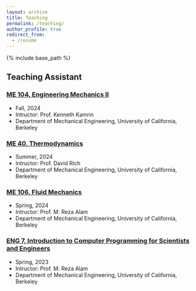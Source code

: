 ```yaml
---
layout: archive
title: Teaching
permalink: /teaching/
author_profile: true
redirect_from:
  - /resume
---
```


{% include base_path %}





## Teaching Assistant


### [ME 104, Engineering Mechanics II](https://classes.berkeley.edu/content/2024-fall-meceng-104-001-lec-001)
* Fall, 2024
* Intructor: Prof. Kenneth Kamrin
* Department of Mechanical Engineering, University of California, Berkeley

### [ME 40, Thermodynamics](https://classes.berkeley.edu/content/2024-summer-meceng-40-101-dis-101)
* Summer, 2024
* Intructor: Prof. David Rich
* Department of Mechanical Engineering, University of California, Berkeley

### [ME 106, Fluid Mechanics](https://classes.berkeley.edu/content/2024-spring-meceng-106-101-dis-101)
* Spring, 2024
* Intructor: Prof. M. Reza Alam
* Department of Mechanical Engineering, University of California, Berkeley

### [ENG 7, Introduction to Computer Programming for Scientists and Engineers](https://classes.berkeley.edu/content/2023-spring-engin-7-020-lab-020)
* Spring, 2023
* Intructor: Prof. M. Reza Alam
* Department of Mechanical Engineering, University of California, Berkeley


